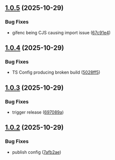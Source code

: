 ## [1.0.5](https://github.com/YoannMa/lottie-exporter/compare/v1.0.4...v1.0.5) (2025-10-29)


### Bug Fixes

* gifenc being CJS causing import issue ([67c91e4](https://github.com/YoannMa/lottie-exporter/commit/67c91e498893a5ad5c295c7e3459bc78db588995))

## [1.0.4](https://github.com/YoannMa/lottie-exporter/compare/v1.0.3...v1.0.4) (2025-10-29)


### Bug Fixes

* TS Config producing broken build ([5028ff5](https://github.com/YoannMa/lottie-exporter/commit/5028ff564db867d14934252f1ad6a180b285d556))

## [1.0.3](https://github.com/YoannMa/lottie-exporter/compare/v1.0.2...v1.0.3) (2025-10-29)


### Bug Fixes

* trigger release ([697089a](https://github.com/YoannMa/lottie-exporter/commit/697089a26bbfcb8757fcdffcf193b6f5ddf16b65))

## [1.0.2](https://github.com/YoannMa/lottie-exporter/compare/v1.0.1...v1.0.2) (2025-10-29)


### Bug Fixes

* publish config ([7afb2ae](https://github.com/YoannMa/lottie-exporter/commit/7afb2ae0fe4a1e00f4c25bf5ac5f24b1550d73df))
